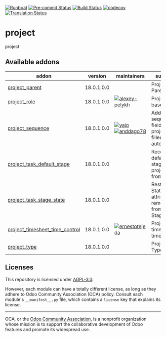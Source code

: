 
[![Runboat](https://img.shields.io/badge/runboat-Try%20me-875A7B.png)](https://runboat.odoo-community.org/builds?repo=OCA/project&target_branch=18.0)
[![Pre-commit Status](https://github.com/OCA/project/actions/workflows/pre-commit.yml/badge.svg?branch=18.0)](https://github.com/OCA/project/actions/workflows/pre-commit.yml?query=branch%3A18.0)
[![Build Status](https://github.com/OCA/project/actions/workflows/test.yml/badge.svg?branch=18.0)](https://github.com/OCA/project/actions/workflows/test.yml?query=branch%3A18.0)
[![codecov](https://codecov.io/gh/OCA/project/branch/18.0/graph/badge.svg)](https://codecov.io/gh/OCA/project)
[![Translation Status](https://translation.odoo-community.org/widgets/project-18-0/-/svg-badge.svg)](https://translation.odoo-community.org/engage/project-18-0/?utm_source=widget)

<!-- /!\ do not modify above this line -->

# project

project

<!-- /!\ do not modify below this line -->

<!-- prettier-ignore-start -->

[//]: # (addons)

Available addons
----------------
addon | version | maintainers | summary
--- | --- | --- | ---
[project_parent](project_parent/) | 18.0.1.0.0 |  | Project Parent
[project_role](project_role/) | 18.0.1.0.0 | [![alexey-pelykh](https://github.com/alexey-pelykh.png?size=30px)](https://github.com/alexey-pelykh) | Project role-based roster
[project_sequence](project_sequence/) | 18.0.1.0.0 | [![yajo](https://github.com/yajo.png?size=30px)](https://github.com/yajo) [![anddago78](https://github.com/anddago78.png?size=30px)](https://github.com/anddago78) | Add a sequence field to projects, filled automatically
[project_task_default_stage](project_task_default_stage/) | 18.0.1.0.0 |  | Recovery default task stages for projects from v8
[project_task_stage_state](project_task_stage_state/) | 18.0.1.0.0 |  | Restore State attribute removed from Project Stages in 8.0
[project_timesheet_time_control](project_timesheet_time_control/) | 18.0.1.0.0 | [![ernestotejeda](https://github.com/ernestotejeda.png?size=30px)](https://github.com/ernestotejeda) | Project timesheet time control
[project_type](project_type/) | 18.0.1.0.0 |  | Project Types

[//]: # (end addons)

<!-- prettier-ignore-end -->

## Licenses

This repository is licensed under [AGPL-3.0](LICENSE).

However, each module can have a totally different license, as long as they adhere to Odoo Community Association (OCA)
policy. Consult each module's `__manifest__.py` file, which contains a `license` key
that explains its license.

----
OCA, or the [Odoo Community Association](http://odoo-community.org/), is a nonprofit
organization whose mission is to support the collaborative development of Odoo features
and promote its widespread use.
